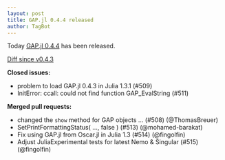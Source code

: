 ```yaml
---
layout: post
title: GAP.jl 0.4.4 released
author: TagBot
---
```


Today [GAP.jl 0.4.4](https://github.com/oscar-system/GAP.jl/releases/tag/v0.4.4) has
been released.

[Diff since v0.4.3](https://github.com/oscar-system/GAP.jl/compare/v0.4.3...v0.4.4)


**Closed issues:**
- problem to load GAP.jl 0.4.3 in Julia 1.3.1 (#509)
- InitError: ccall: could not find function GAP_EvalString (#511)

**Merged pull requests:**
- changed the `show` method for GAP objects ... (#508) (@ThomasBreuer)
- SetPrintFormattingStatus( ..., false ) (#513) (@mohamed-barakat)
- Fix using GAP.jl from Oscar.jl in Julia 1.3 (#514) (@fingolfin)
- Adjust JuliaExperimental tests for latest Nemo & Singular (#515) (@fingolfin)
